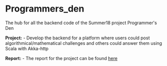 # Programmers_den
The hub for all the backend code of the Summer18 project Programmer's Den

**Project:** - Develop the backend for a platform where users could post algorithmical/mathematical challenges and others could answer them using Scala with Akka-http

**Report:** - The report for the project can be found [here](https://github.com/SnehalRaj/Programmersden/blob/master/documentation/doc.pdf)
